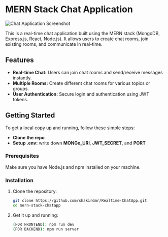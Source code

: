 # MERN Stack Chat Application

![Chat Application Screenshot](./images/app.png)

This is a real-time chat application built using the MERN stack (MongoDB, Express.js, React, Node.js). It allows users to create chat rooms, join existing rooms, and communicate in real-time.

## Features

- **Real-time Chat:** Users can join chat rooms and send/receive messages instantly.
- **Multiple Rooms:** Create different chat rooms for various topics or groups.
- **User Authentication:** Secure login and authentication using JWT tokens.


## Getting Started

To get a local copy up and running, follow these simple steps:
- **Clone the repo**
-  **Setup .env:** write down **MONGo_URI**, **JWT_SECRET**, and **PORT** 

### Prerequisites

Make sure you have Node.js and npm installed on your machine.

### Installation

1. Clone the repository:

   ```bash
   git clone https://github.com/shakirdmr/Realtime-ChatApp.git
   cd mern-stack-chatapp
2. Get it up and running:

   ```bash
   (FOR FRONTEND): npm run dev
   (FOR BACKEND): npm run server
